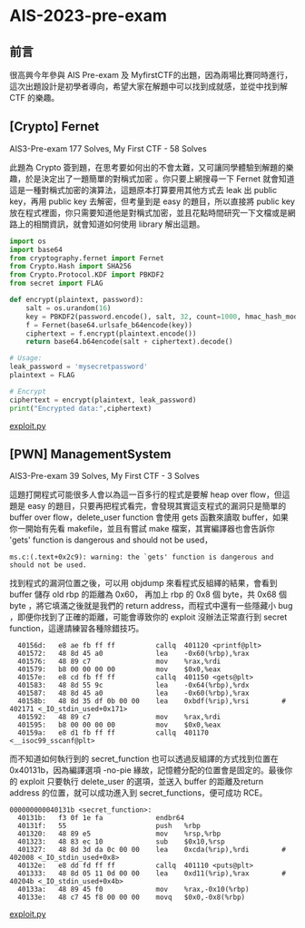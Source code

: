 # AIS-2023-pre-exam

## 前言
很高興今年參與 AIS Pre-exam 及 MyfirstCTF的出題，因為兩場比賽同時進行，這次出題設計是初學者導向，希望大家在解題中可以找到成就感，並從中找到解 CTF 的樂趣。

## [Crypto] Fernet 
AIS3-Pre-exam 177 Solves, My First CTF - 58 Solves

此題為 Crypto 簽到題，在思考要如何出的不會太難，又可讓同學體驗到解題的樂趣，於是決定出了一題簡單的對稱式加密
。你只要上網搜尋一下 Fernet 就會知道這是一種對稱式加密的演算法，這題原本打算要用其他方式去 leak 出 public key，再用 public key 去解密，但考量到是 easy 的題目，所以直接將 public key 放在程式裡面，你只需要知道他是對稱式加密，並且花點時間研究一下文檔或是網路上的相關資訊，就會知道如何使用 library 解出這題。
```python
import os
import base64
from cryptography.fernet import Fernet
from Crypto.Hash import SHA256
from Crypto.Protocol.KDF import PBKDF2
from secret import FLAG

def encrypt(plaintext, password):
    salt = os.urandom(16)  
    key = PBKDF2(password.encode(), salt, 32, count=1000, hmac_hash_module=SHA256)  
    f = Fernet(base64.urlsafe_b64encode(key))  
    ciphertext = f.encrypt(plaintext.encode())  
    return base64.b64encode(salt + ciphertext).decode()

# Usage:
leak_password = 'mysecretpassword'
plaintext = FLAG

# Encrypt
ciphertext = encrypt(plaintext, leak_password)
print("Encrypted data:",ciphertext)
```
[exploit.py](https://github.com/Richard-YH/AIS3-2023-pre-exam/blob/main/Fernet/sol/exploit.py) 




## [PWN] ManagementSystem 
AIS3-Pre-exam 39 Solves, My First CTF - 3 Solves

這題打開程式可能很多人會以為這一百多行的程式是要解 heap over flow，但這題是 easy 的題目，只要再把程式看完，會發現其實這支程式的漏洞只是簡單的 buffer over flow，delete_user function 會使用 gets 函數來讀取 buffer，如果你一開始有先看 makefile，並且有嘗試 make 檔案，其實編譯器也會告訴你 'gets' function is dangerous and should not be used，
```shell
ms.c:(.text+0x2c9): warning: the `gets' function is dangerous and should not be used.
```
找到程式的漏洞位置之後，可以用 objdump 來看程式反組繹的結果，會看到 buffer 儲存 old rbp 的距離為 0x60， 再加上 rbp 的 0x8 個 byte，共 0x68 個 byte ，將它填滿之後就是我們的 return address，而程式中還有一些隱藏小 bug ，即便你找到了正確的距離，可能會導致你的 exploit 沒辦法正常直行到 secret function，這邊請練習各種除錯技巧。
```shell
  40156d:	e8 ae fb ff ff       	callq  401120 <printf@plt>
  401572:	48 8d 45 a0          	lea    -0x60(%rbp),%rax
  401576:	48 89 c7             	mov    %rax,%rdi
  401579:	b8 00 00 00 00       	mov    $0x0,%eax
  40157e:	e8 cd fb ff ff       	callq  401150 <gets@plt>
  401583:	48 8d 55 9c          	lea    -0x64(%rbp),%rdx
  401587:	48 8d 45 a0          	lea    -0x60(%rbp),%rax
  40158b:	48 8d 35 df 0b 00 00 	lea    0xbdf(%rip),%rsi        # 402171 <_IO_stdin_used+0x171>
  401592:	48 89 c7             	mov    %rax,%rdi
  401595:	b8 00 00 00 00       	mov    $0x0,%eax
  40159a:	e8 d1 fb ff ff       	callq  401170 <__isoc99_sscanf@plt>
  ```
而不知道如何執行到的 secret_function 也可以透過反組譯的方式找到位置在 0x40131b，因為編譯選項 -no-pie 緣故，記憶體分配的位置會是固定的。最後你的 exploit 只要執行 delete_user 的選項，並送入 buffer 的距離及return address 的位置，就可以成功進入到 secret_functions，便可成功 RCE。
```shell
000000000040131b <secret_function>:
  40131b:	f3 0f 1e fa          	endbr64 
  40131f:	55                   	push   %rbp
  401320:	48 89 e5             	mov    %rsp,%rbp
  401323:	48 83 ec 10          	sub    $0x10,%rsp
  401327:	48 8d 3d da 0c 00 00 	lea    0xcda(%rip),%rdi        # 402008 <_IO_stdin_used+0x8>
  40132e:	e8 dd fd ff ff       	callq  401110 <puts@plt>
  401333:	48 8d 05 11 0d 00 00 	lea    0xd11(%rip),%rax        # 40204b <_IO_stdin_used+0x4b>
  40133a:	48 89 45 f0          	mov    %rax,-0x10(%rbp)
  40133e:	48 c7 45 f8 00 00 00 	movq   $0x0,-0x8(%rbp)
  ```
[exploit.py](https://github.com/Richard-YH/AIS3-2023-pre-exam/blob/main/ManagementSystem/sol/exploit.py) 
